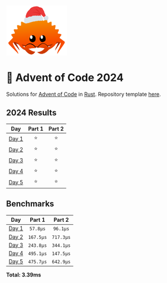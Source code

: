 <img src="./.assets/christmas_ferris.png" width="164">

# 🎄 Advent of Code 2024

Solutions for [Advent of Code](https://adventofcode.com/) in [Rust](https://www.rust-lang.org/). Repository template [here](https://github.com/fspoettel/advent-of-code-rust).

<!--- advent_readme_stars table --->
## 2024 Results

| Day | Part 1 | Part 2 |
| :---: | :---: | :---: |
| [Day 1](https://adventofcode.com/2024/day/1) | ⭐ | ⭐ |
| [Day 2](https://adventofcode.com/2024/day/2) | ⭐ | ⭐ |
| [Day 3](https://adventofcode.com/2024/day/3) | ⭐ | ⭐ |
| [Day 4](https://adventofcode.com/2024/day/4) | ⭐ | ⭐ |
| [Day 5](https://adventofcode.com/2024/day/5) | ⭐ | ⭐ |
<!--- advent_readme_stars table --->

<!--- benchmarking table --->
## Benchmarks

| Day | Part 1 | Part 2 |
| :---: | :---: | :---:  |
| [Day 1](./src/bin/01.rs) | `57.8µs` | `96.1µs` |
| [Day 2](./src/bin/02.rs) | `167.5µs` | `717.3µs` |
| [Day 3](./src/bin/03.rs) | `243.8µs` | `344.1µs` |
| [Day 4](./src/bin/04.rs) | `495.1µs` | `147.5µs` |
| [Day 5](./src/bin/05.rs) | `475.7µs` | `642.9µs` |

**Total: 3.39ms**
<!--- benchmarking table --->
